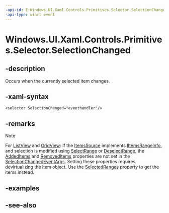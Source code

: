 ```yaml
---
-api-id: E:Windows.UI.Xaml.Controls.Primitives.Selector.SelectionChanged
-api-type: winrt event
---
```


<!-- Event syntax
public event Windows.UI.Xaml.Controls.SelectionChangedEventHandler SelectionChanged
-->

# Windows.UI.Xaml.Controls.Primitives.Selector.SelectionChanged

## -description
Occurs when the currently selected item changes.



## -xaml-syntax
```xaml
<selector SelectionChanged="eventhandler"/>
```


## -remarks
> [!NOTE]
> For [ListView](../windows.ui.xaml.controls/listview.md) and [GridView](../windows.ui.xaml.controls/gridview.md): If the [ItemsSource](../windows.ui.xaml.controls/itemscontrol_itemssource.md) implements [IItemsRangeInfo](../windows.ui.xaml.data/iitemsrangeinfo.md), and selection is modified using [SelectRange](../windows.ui.xaml.controls/listviewbase_selectrange_1824826911.md) or [DeselectRange](../windows.ui.xaml.controls/listviewbase_deselectrange_1629963900.md), the [AddedItems](../windows.ui.xaml.controls/selectionchangedeventargs_addeditems.md) and [RemovedItems](../windows.ui.xaml.controls/selectionchangedeventargs_removeditems.md) properties are not set in the [SelectionChangedEventArgs](../windows.ui.xaml.controls/selectionchangedeventargs.md). Setting these properties requires devirtualizing the item object. Use the [SelectedRanges](../windows.ui.xaml.controls/listviewbase_selectedranges.md) property to get the items instead.



## -examples

## -see-also
